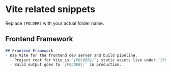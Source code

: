 # Vite related snippets

Replace `[FOLDER]` with your actual folder name.

## Frontend Framework
```markdown
## Frontend Framework
- Use Vite for the frontend dev server and build pipeline.
  - Project root for Vite is `[FOLDER]/`; static assets live under `[FOLDER]/`.
  - Build output goes to `[FOLDER]/` in production.
```
